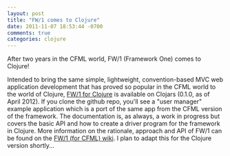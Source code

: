 ```yaml
---
layout: post
title: "FW/1 comes to Clojure"
date: 2011-11-07 18:53:44 -0700
comments: true
categories: clojure
---
```

After two years in the CFML world, FW/1 (Framework One) comes to Clojure!<!-- more -->

Intended to bring the same simple, lightweight, convention-based MVC web application development that has proved so popular in the CFML world to the world of Clojure, [FW/1 for Clojure](https://github.com/framework-one/fw1-clj) is available on Clojars (0.1.0, as of April 2012). If you clone the github repo, you'll see a "user manager" example application which is a port of the same app from the CFML version of the framework. The documentation is, as always, a work in progress but covers the basic API and how to create a driver program for the framework in Clojure. More information on the rationale, approach and API of FW/1 can be found on the [FW/1 (for CFML) wiki](https://github.com/framework-one/fw1/wiki). I plan to adapt this for the Clojure version shortly...
